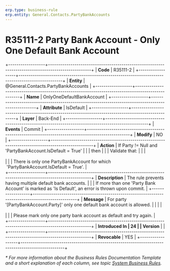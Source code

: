 ```yaml
---
erp.type: business-rule
erp.entity: General.Contacts.PartyBankAccounts
---
```


# R35111-2 Party Bank Account - Only One Default Bank Account
+------------------+---------------------------------------------------------------------------------------------------+
| **Code**         | R35111-2                                                                                            |
+------------------+---------------------------------------------------------------------------------------------------+
| **Entity**       | @General.Contacts.PartyBankAccounts                                                          |
+------------------+---------------------------------------------------------------------------------------------------+
| **Name**         | OnlyOneDefaultBankAccount                                                                              |
+------------------+---------------------------------------------------------------------------------------------------+
| **Attribute**    | IsDefault                                                                                         |
+------------------+---------------------------------------------------------------------------------------------------+
| **Layer**        | Back-End                                                                                          |
+------------------+---------------------------------------------------------------------------------------------------+
| **Events**       | Commit                                                                                            |
+------------------+---------------------------------------------------------------------------------------------------+
| **Modify**       | NO                                                                                                |
+------------------+---------------------------------------------------------------------------------------------------+
| **Action**       | If Party != Null and 'PartyBankAccount.IsDefault = True'                                          |
|                  | then                                                                                              |
|                  | Validate that:                                                                                    |
|                  | <br/><br/>                                                                                        |
|                  | There is only one PartyBankAccount for which  \'PartyBankAccount.IsDefault = True\'.              |                           
+------------------+---------------------------------------------------------------------------------------------------+
| **Description**  | The rule prevents having multiple default bank accounts.                                          |
|                  | If more than one 'Party Bank Account' is marked as 'Is Default', an error is thrown upon commit.  |
+------------------+---------------------------------------------------------------------------------------------------+
| **Message**      | For party \'\[PartyBankAccount.Party\]\' only one default bank account is allowed.                |                                                        |
|                  | <br/><br/>                                                                                        |
|                  | Please mark only one party bank account as default and try again.                                 |                                          
+------------------+---------------------------------------------------------------------------------------------------+
| **Introduced In  | 24                                                                                              |
| Version**        |                                                                                                   |
+------------------+---------------------------------------------------------------------------------------------------+
| **Revocable**    | YES                                                                                                |
+------------------+---------------------------------------------------------------------------------------------------+

*\* For more information about the Business Rules Documentation Template and a short explanation of each column, see
topic [System Business Rules](../templates/template-description-system-business-rules.md).*
